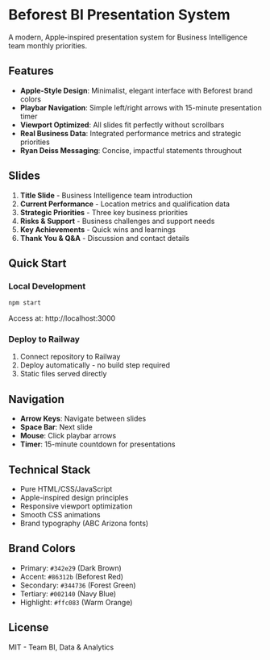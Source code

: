 # Beforest BI Presentation System

A modern, Apple-inspired presentation system for Business Intelligence team monthly priorities.

## Features

- **Apple-Style Design**: Minimalist, elegant interface with Beforest brand colors
- **Playbar Navigation**: Simple left/right arrows with 15-minute presentation timer
- **Viewport Optimized**: All slides fit perfectly without scrollbars
- **Real Business Data**: Integrated performance metrics and strategic priorities
- **Ryan Deiss Messaging**: Concise, impactful statements throughout

## Slides

1. **Title Slide** - Business Intelligence team introduction
2. **Current Performance** - Location metrics and qualification data
3. **Strategic Priorities** - Three key business priorities
4. **Risks & Support** - Business challenges and support needs
5. **Key Achievements** - Quick wins and learnings
6. **Thank You & Q&A** - Discussion and contact details

## Quick Start

### Local Development
```bash
npm start
```
Access at: http://localhost:3000

### Deploy to Railway
1. Connect repository to Railway
2. Deploy automatically - no build step required
3. Static files served directly

## Navigation

- **Arrow Keys**: Navigate between slides
- **Space Bar**: Next slide
- **Mouse**: Click playbar arrows
- **Timer**: 15-minute countdown for presentations

## Technical Stack

- Pure HTML/CSS/JavaScript
- Apple-inspired design principles
- Responsive viewport optimization
- Smooth CSS animations
- Brand typography (ABC Arizona fonts)

## Brand Colors

- Primary: `#342e29` (Dark Brown)
- Accent: `#86312b` (Beforest Red)
- Secondary: `#344736` (Forest Green)
- Tertiary: `#002140` (Navy Blue)
- Highlight: `#ffc083` (Warm Orange)

## License

MIT - Team BI, Data & Analytics